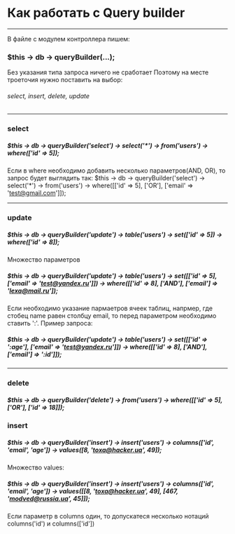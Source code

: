# Как работать с Query builder
***

В файле с модулем контроллера пишем:
### $this -> db -> queryBuilder(...);
Без указания типа запроса ничего не сработает
Поэтому на месте троеточия нужно поставить на выбор:
###### select, insert, delete, update
***

### select
##### $this -> db -> queryBuilder('select') -> select('*') -> from('users') -> where(['id' => 5]);
Если в where необходимо добавить несколько параметров(AND, OR), то запрос будет выглядить так:
$this -> db -> queryBuilder('select') -> select('*') -> from('users') -> where([['id' => 5], ['OR'], ['email' => 'test@gmail.com']]);
***

### update

##### $this -> db -> queryBuilder('update') -> table('users') -> set(['id' => 5]) -> where(['id' => 8]);
Множество параметров
##### $this -> db -> queryBuilder('update') -> table('users') -> set([['id' => 5], ['email' => 'test@yandex.ru']]) -> where([['id' => 8], ['AND'], ['email'] => 'lexa@mail.ru']);

Если необходимо указание пармаетров ячеек таблиц, напрмер, где стобец name равен столбцу email, то перед параметром необходимо ставить ':'. 
Пример запроса:
##### $this -> db -> queryBuilder('update') -> table('users') -> set([['id' => ':age'], ['email' => 'test@yandex.ru']]) -> where([['id' => 8], ['AND'], ['email'] => ':id']]);
***
### delete

##### $this -> db -> queryBuilder('delete') -> from('users') -> where([['id' => 5], ['OR'], ['id' => 18]]);

### insert

##### $this -> db -> queryBuilder('insert') -> insert('users') -> columns(['id', 'email', 'age']) -> values([8, 'toxa@hacker.ua', 49]);
Множество values:
##### $this -> db -> queryBuilder('insert') -> insert('users') -> columns(['id', 'email', 'age']) -> values([[8, 'toxa@hacker.ua', 49], [467, 'modved@russia.ua', 45]]);
Если параметр в columns один, то допускатеся несколько нотаций columns('id') и columns(['id'])
